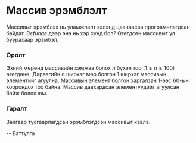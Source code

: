 Массив эрэмблэлт
================
Массивыг эрэмблэх нь уламжлалт хэлэнд цаанаасаа програмчлагдсан байдаг. $Befunge$ дээр энэ нь хэр хүнд бол? Өгөгдсөн массивыг үл буурахаар эрэмбэл.


### Оролт
Эхний мөрөнд массивийн хэмжээ болох $n$ бүхэл тоо ($1 ≤ n ≤ 100$) өгөгдөнө. Дараагийн $n$ ширхэг мөр болгон $1$ ширхэг массивын элементийг агуулна. Массивын элемент болгон харгалзан $1$-ээс $60$-ын хоорондох тоо байна. Массив давхардсан элементүүдийг агуулсан байж болох юм.

### Гаралт
Зайгаар тусгаарлагдсан эрэмблэгдсэн массивыг хэвлэ.

-- Баттулга

